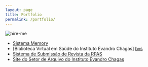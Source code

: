 ```yaml
---
layout: page
title: Portfolio
permalink: /portfolio/
---
```


![hire-me]({{"/assests/img/about/2.jpg"}})

* [Sistema Memory][memory]
* [Biblioteca Virtual em Saúde do Instituto Evandro Chagas] [bvs]
* [Sistema de Submissão de Revista da RPAS][submit]
* [Site do Setor de Arquivo do Instituto Evandro Chagas][arquivo]


[memory]: https://memory.iec.gov.br
[bvs]:   http://bvs.iec.gov.br
[submit]: http://revista.iec.gov.br/submit
[arquivo]: http://arquivo.iec.gov.br
